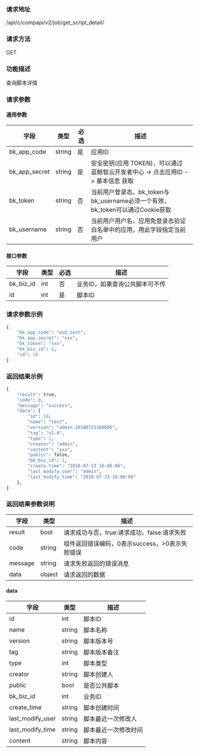 
### 请求地址

/api/c/compapi/v2/job/get_script_detail/



### 请求方法

GET


### 功能描述

查询脚本详情

### 请求参数


#### 通用参数

| 字段 | 类型 | 必选 |  描述 |
|-----------|------------|--------|------------|
| bk_app_code  |  string    | 是 | 应用ID     |
| bk_app_secret|  string    | 是 | 安全密钥(应用 TOKEN)，可以通过 蓝鲸智云开发者中心 -&gt; 点击应用ID -&gt; 基本信息 获取 |
| bk_token     |  string    | 否 | 当前用户登录态，bk_token与bk_username必须一个有效，bk_token可以通过Cookie获取 |
| bk_username  |  string    | 否 | 当前用户用户名，应用免登录态验证白名单中的应用，用此字段指定当前用户 |

#### 接口参数

| 字段       |  类型      | 必选   |  描述      |
|----------------------|------------|--------|------------|
| bk_biz_id              |  int       | 否     | 业务ID，如果查询公共脚本可不传 |
| id                     |  int       | 是     | 脚本ID |

### 请求参数示例

```python
{
    "bk_app_code": "esb_test",
    "bk_app_secret": "xxx",
    "bk_token": "xxx",
    "bk_biz_id": 1,
    "id": 18
}
```

### 返回结果示例

```python
{
    "result": true,
    "code": 0,
    "message": "success",
    "data": {
        "id": 18,
        "name": "test",
        "version": "admin.20180723160606",
        "tag": "v1.0",
        "type": 1,
        "creator": "admin",
        "content": "xxx",
        "public": false,
        "bk_biz_id": 1,
        "create_time": "2018-07-23 16:06:06",
        "last_modify_user": "admin",
        "last_modify_time": "2018-07-23 16:06:08"
    },
}
```

### 返回结果参数说明

| 字段      | 类型      | 描述      |
|-----------|-----------|-----------|
| result    | bool      | 请求成功与否，true:请求成功，false:请求失败 |
| code      | string    | 组件返回错误编码，0表示success，>0表示失败错误 |
| message   | string    | 请求失败返回的错误消息 |
| data      | object    | 请求返回的数据 |


#### data

| 字段      | 类型      | 描述      |
|-----------|-----------|-----------|
| id              | int       | 脚本ID |
| name            | string    | 脚本名称 |
| version         | string    | 脚本版本号 |
| tag             | string    | 脚本版本备注 |
| type            | int       | 脚本类型 |
| creator         | string    | 脚本创建人 |
| public          | bool      | 是否公共脚本 |
| bk_biz_id       | int       | 业务ID |
| create_time     | string    | 脚本创建时间 |
| last_modify_user| string    | 脚本最近一次修改人 |
| last_modify_time| string    | 脚本最近一次修改时间 |
| content         | string    | 脚本内容 |
